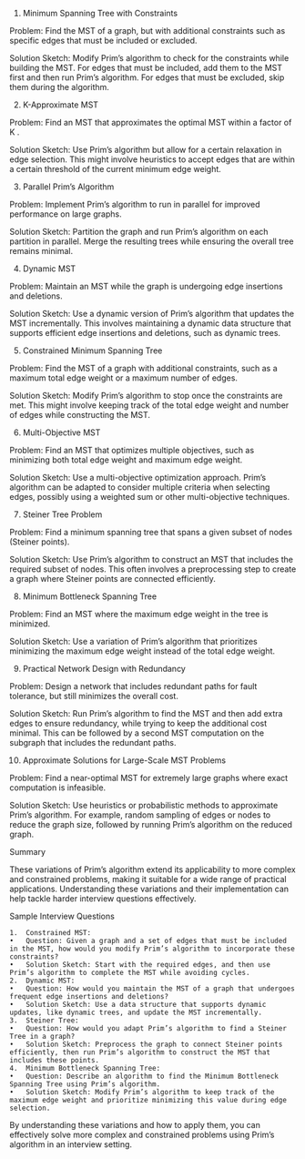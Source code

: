 1. Minimum Spanning Tree with Constraints

Problem: Find the MST of a graph, but with additional constraints such as specific edges that must be included or excluded.

Solution Sketch: Modify Prim’s algorithm to check for the constraints while building the MST. For edges that must be included, add them to the MST first and then run Prim’s algorithm. For edges that must be excluded, skip them during the algorithm.

2. K-Approximate MST

Problem: Find an MST that approximates the optimal MST within a factor of K .

Solution Sketch: Use Prim’s algorithm but allow for a certain relaxation in edge selection. This might involve heuristics to accept edges that are within a certain threshold of the current minimum edge weight.

3. Parallel Prim’s Algorithm

Problem: Implement Prim’s algorithm to run in parallel for improved performance on large graphs.

Solution Sketch: Partition the graph and run Prim’s algorithm on each partition in parallel. Merge the resulting trees while ensuring the overall tree remains minimal.

4. Dynamic MST

Problem: Maintain an MST while the graph is undergoing edge insertions and deletions.

Solution Sketch: Use a dynamic version of Prim’s algorithm that updates the MST incrementally. This involves maintaining a dynamic data structure that supports efficient edge insertions and deletions, such as dynamic trees.

5. Constrained Minimum Spanning Tree

Problem: Find the MST of a graph with additional constraints, such as a maximum total edge weight or a maximum number of edges.

Solution Sketch: Modify Prim’s algorithm to stop once the constraints are met. This might involve keeping track of the total edge weight and number of edges while constructing the MST.

6. Multi-Objective MST

Problem: Find an MST that optimizes multiple objectives, such as minimizing both total edge weight and maximum edge weight.

Solution Sketch: Use a multi-objective optimization approach. Prim’s algorithm can be adapted to consider multiple criteria when selecting edges, possibly using a weighted sum or other multi-objective techniques.

7. Steiner Tree Problem

Problem: Find a minimum spanning tree that spans a given subset of nodes (Steiner points).

Solution Sketch: Use Prim’s algorithm to construct an MST that includes the required subset of nodes. This often involves a preprocessing step to create a graph where Steiner points are connected efficiently.

8. Minimum Bottleneck Spanning Tree

Problem: Find an MST where the maximum edge weight in the tree is minimized.

Solution Sketch: Use a variation of Prim’s algorithm that prioritizes minimizing the maximum edge weight instead of the total edge weight.

9. Practical Network Design with Redundancy

Problem: Design a network that includes redundant paths for fault tolerance, but still minimizes the overall cost.

Solution Sketch: Run Prim’s algorithm to find the MST and then add extra edges to ensure redundancy, while trying to keep the additional cost minimal. This can be followed by a second MST computation on the subgraph that includes the redundant paths.

10. Approximate Solutions for Large-Scale MST Problems

Problem: Find a near-optimal MST for extremely large graphs where exact computation is infeasible.

Solution Sketch: Use heuristics or probabilistic methods to approximate Prim’s algorithm. For example, random sampling of edges or nodes to reduce the graph size, followed by running Prim’s algorithm on the reduced graph.

Summary

These variations of Prim’s algorithm extend its applicability to more complex and constrained problems, making it suitable for a wide range of practical applications. Understanding these variations and their implementation can help tackle harder interview questions effectively.

Sample Interview Questions

    1.	Constrained MST:
    •	Question: Given a graph and a set of edges that must be included in the MST, how would you modify Prim’s algorithm to incorporate these constraints?
    •	Solution Sketch: Start with the required edges, and then use Prim’s algorithm to complete the MST while avoiding cycles.
    2.	Dynamic MST:
    •	Question: How would you maintain the MST of a graph that undergoes frequent edge insertions and deletions?
    •	Solution Sketch: Use a data structure that supports dynamic updates, like dynamic trees, and update the MST incrementally.
    3.	Steiner Tree:
    •	Question: How would you adapt Prim’s algorithm to find a Steiner Tree in a graph?
    •	Solution Sketch: Preprocess the graph to connect Steiner points efficiently, then run Prim’s algorithm to construct the MST that includes these points.
    4.	Minimum Bottleneck Spanning Tree:
    •	Question: Describe an algorithm to find the Minimum Bottleneck Spanning Tree using Prim’s algorithm.
    •	Solution Sketch: Modify Prim’s algorithm to keep track of the maximum edge weight and prioritize minimizing this value during edge selection.

By understanding these variations and how to apply them, you can effectively solve more complex and constrained problems using Prim’s algorithm in an interview setting.
